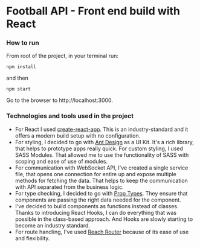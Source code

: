 # Football API - Front end build with React
### How to run
From root of the project, in your terminal run:
 ```
 npm install
 ```
 and then
 ```
 npm start
 ```
 Go to the browser to http://localhost:3000.
 
 ### Technologies and tools used in the project
 - For React I used [create-react-app](https://github.com/facebook/create-react-app). This is an industry-standard and it offers a modern build setup with no configuration.
 - For styling, I decided to go with [Ant Design](https://ant.design/docs/react/introduce) as a UI Kit. It's a rich library, that helps to prototype apps really quick. For custom styling, I used SASS Modules. That allowed me to use the functionality of SASS with scoping and ease of use of modules.
 - For communication with WebSocket API, I've created a single service file, that opens one connection for entire up and expose multiple methods for fetching the data. That helps to keep the communication with API separated from the business logic.
 - For type checking, I decided to go with [Prop Types](https://reactjs.org/docs/typechecking-with-proptypes.html). They ensure that components are passing the right data needed for the component.
 - I've decided to build components as functions instead of classes. Thanks to introducing React Hooks, I can do everything that was possible in the class-based approach. And Hooks are slowly starting to become an industry standard.
 - For route handling, I've used [Reach Router](https://reach.tech/router) because of its ease of use and flexibility.